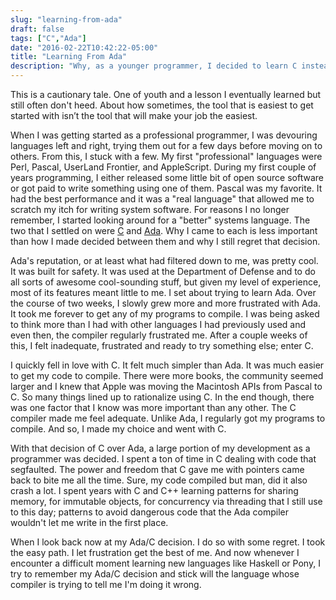 ```yaml
---
slug: "learning-from-ada"
draft: false
tags: ["C","Ada"]
date: "2016-02-22T10:42:22-05:00"
title: "Learning From Ada"
description: "Why, as a younger programmer, I decided to learn C instead of Ada."
---
```


This is a cautionary tale. One of youth and a lesson I eventually learned but still often don't heed. About how sometimes, the tool that is easiest to get started with isn’t the tool that will make your job the easiest.

When I was getting started as a professional programmer, I was devouring languages left and right, trying them out for a few days before moving on to others. From this, I stuck with a few. My first "professional" languages were Perl, Pascal, UserLand Frontier, and AppleScript. During my first couple of years programming, I either released some little bit of open source software or got paid to write something using one of them. Pascal was my favorite. It had the best performance and it was a "real language" that allowed me to scratch my itch for writing system software. For reasons I no longer remember, I started looking around for a "better" systems language. The two that I settled on were [C](https://en.wikipedia.org/wiki/C_(programming_language)) and [Ada](https://en.wikipedia.org/wiki/Ada_(programming_language)). Why I came to each is less important than how I made decided between them and why I still regret that decision.

Ada's reputation, or at least what had filtered down to me, was pretty cool. It was built for safety. It was used at the Department of Defense and to do all sorts of awesome cool-sounding stuff, but given my level of experience, most of its features meant little to me. I set about trying to learn Ada. Over the course of two weeks, I slowly grew more and more frustrated with Ada. It took me forever to get any of my programs to compile. I was being asked to think more than I had with other languages I had previously used and even then, the compiler regularly frustrated me. After a couple weeks of this, I felt inadequate, frustrated and ready to try something else; enter C.

I quickly fell in love with C. It felt much simpler than Ada. It was much easier to get my code to compile. There were more books, the community seemed larger and I knew that Apple was moving the Macintosh APIs from Pascal to C. So many things lined up to rationalize using C. In the end though, there was one factor that I know was more important than any other. The C compiler made me feel adequate. Unlike Ada, I regularly got my programs to compile. And so, I made my choice and went with C.

With that decision of C over Ada, a large portion of my development as a programmer was decided. I spent a ton of time in C dealing with code that segfaulted. The power and freedom that C gave me with pointers came back to bite me all the time. Sure, my code compiled but man, did it also crash a lot. I spent years with C and C++ learning patterns for sharing memory, for immutable objects, for concurrency via threading that I still use to this day; patterns to avoid dangerous code that the Ada compiler wouldn't let me write in the first place.

When I look back now at my Ada/C decision. I do so with some regret. I took the easy path. I let frustration get the best of me. And now whenever I encounter a difficult moment learning new languages like Haskell or Pony, I try to remember my Ada/C decision and stick will the language whose compiler is trying to tell me I'm doing it wrong.
